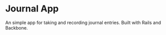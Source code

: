 # Journal App

An simple app for taking and recording journal entries. Built with Rails and Backbone.
